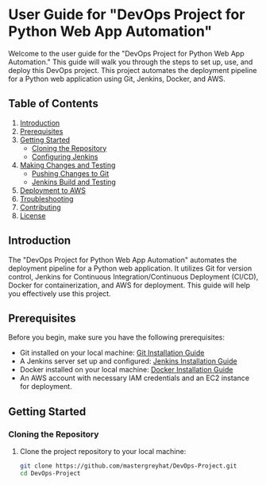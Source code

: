 # User Guide for "DevOps Project for Python Web App Automation"

Welcome to the user guide for the "DevOps Project for Python Web App Automation." This guide will walk you through the steps to set up, use, and deploy this DevOps project. This project automates the deployment pipeline for a Python web application using Git, Jenkins, Docker, and AWS.

## Table of Contents

1. [Introduction](#introduction)
2. [Prerequisites](#prerequisites)
3. [Getting Started](#getting-started)
    - [Cloning the Repository](#cloning-the-repository)
    - [Configuring Jenkins](#configuring-jenkins)
4. [Making Changes and Testing](#making-changes-and-testing)
    - [Pushing Changes to Git](#pushing-changes-to-git)
    - [Jenkins Build and Testing](#jenkins-build-and-testing)
5. [Deployment to AWS](#deployment-to-aws)
6. [Troubleshooting](#troubleshooting)
7. [Contributing](#contributing)
8. [License](#license)

## Introduction

The "DevOps Project for Python Web App Automation" automates the deployment pipeline for a Python web application. It utilizes Git for version control, Jenkins for Continuous Integration/Continuous Deployment (CI/CD), Docker for containerization, and AWS for deployment. This guide will help you effectively use this project.

## Prerequisites

Before you begin, make sure you have the following prerequisites:

- Git installed on your local machine: [Git Installation Guide](https://git-scm.com/book/en/v2/Getting-Started-Installing-Git)
- A Jenkins server set up and configured: [Jenkins Installation Guide](https://www.jenkins.io/doc/book/installing/)
- Docker installed on your local machine: [Docker Installation Guide](https://docs.docker.com/get-docker/)
- An AWS account with necessary IAM credentials and an EC2 instance for deployment.

## Getting Started

### Cloning the Repository

1. Clone the project repository to your local machine:

   ```bash
   git clone https://github.com/mastergreyhat/DevOps-Project.git
   cd DevOps-Project

